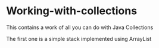 # Working-with-collections
This contains a work of all you can do with Java Collections

The first one is a simple stack implemented using ArrayList
